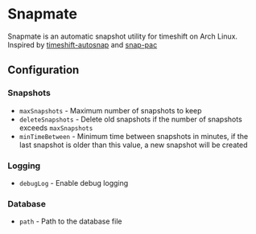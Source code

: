 # Snapmate

Snapmate is an automatic snapshot utility for timeshift on Arch Linux.<br>
Inspired by [timeshift-autosnap](https://aur.archlinux.org/packages/timeshift-autosnap) and [snap-pac](https://archlinux.org/packages/extra/any/snap-pac/)

## Configuration
### Snapshots
- `maxSnapshots` - Maximum number of snapshots to keep
- `deleteSnapshots` - Delete old snapshots if the number of snapshots exceeds `maxSnapshots`
- `minTimeBetween` - Minimum time between snapshots in minutes, if the last snapshot is older than this value, a new snapshot will be created

### Logging
- `debugLog` - Enable debug logging

### Database
- `path` - Path to the database file